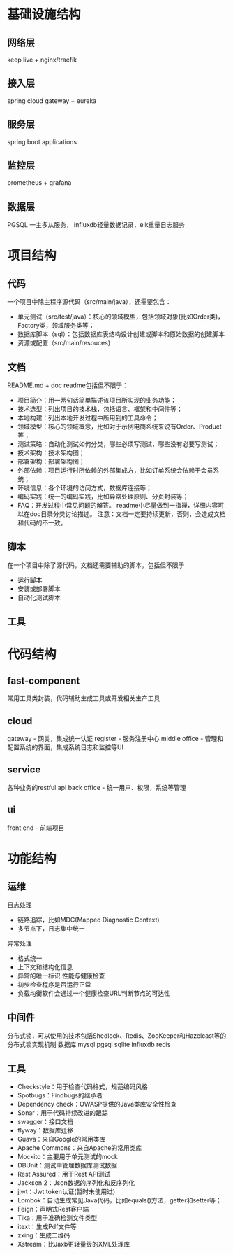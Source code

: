 # 基础设施结构

## 网络层
keep live + nginx/traefik

## 接入层
spring cloud gateway + eureka

## 服务层
spring boot applications

## 监控层
prometheus + grafana

## 数据层
PGSQL 一主多从服务， influxdb轻量数据记录，elk重量日志服务



#  项目结构

## 代码
一个项目中除主程序源代码（src/main/java），还需要包含：
- 单元测试（src/test/java）：核心的领域模型，包括领域对象(比如Order类)，Factory类，领域服务类等；
- 数据库脚本（sql）：包括数据库表结构设计创建或脚本和原始数据的创建脚本
- 资源或配置（src/main/resouces)


## 文档
README.md + doc
readme包括但不限于：
- 项目简介：用一两句话简单描述该项目所实现的业务功能；
- 技术选型：列出项目的技术栈，包括语言、框架和中间件等；
- 本地构建：列出本地开发过程中所用到的工具命令；
- 领域模型：核心的领域概念，比如对于示例电商系统来说有Order、Product等；
- 测试策略：自动化测试如何分类，哪些必须写测试，哪些没有必要写测试；
- 技术架构：技术架构图；
- 部署架构：部署架构图；
- 外部依赖：项目运行时所依赖的外部集成方，比如订单系统会依赖于会员系统；
- 环境信息：各个环境的访问方式，数据库连接等；
- 编码实践：统一的编码实践，比如异常处理原则、分页封装等；
- FAQ：开发过程中常见问题的解答。
readme中尽量做到一指禅，详细内容可以在doc目录分类讨论描述。
注意：文档一定要持续更新，否则，会造成文档和代码的不一致。

## 脚本
在一个项目中除了源代码，文档还需要辅助的脚本，包括但不限于
- 运行脚本 
- 安装或部署脚本
- 自动化测试脚本
## 工具


# 代码结构
## fast-component
常用工具类封装，代码辅助生成工具或开发相关生产工具
## cloud
gateway - 网关，集成统一认证
register - 服务注册中心
middle office - 管理和配置系统的界面，集成系统日志和监控等UI
## service
各种业务的restful api
back office - 统一用户、权限，系统等管理

## ui
front end - 前端项目

# 功能结构


## 运维
日志处理
- 链路追踪，比如MDC(Mapped Diagnostic Context)
- 多节点下，日志集中统一

异常处理
- 格式统一
- 上下文和结构化信息
- 异常的唯一标识
性能与健康检查
- 初步检查程序是否运行正常
- 负载均衡软件会通过一个健康检查URL判断节点的可达性



## 中间件

分布式锁，可以使用的技术包括Shedlock、Redis、ZooKeeper和Hazelcast等的分布式锁实现机制
数据库 mysql pgsql sqlite influxdb redis 


## 工具
- Checkstyle：用于检查代码格式，规范编码风格
- Spotbugs：Findbugs的继承者
- Dependency check：OWASP提供的Java类库安全性检查
- Sonar：用于代码持续改进的跟踪
- swagger：接口文档
- flyway：数据库迁移
- Guava：来自Google的常用类库
- Apache Commons：来自Apache的常用类库
- Mockito：主要用于单元测试的mock
- DBUnit：测试中管理数据库测试数据
- Rest Assured：用于Rest API测试
- Jackson 2：Json数据的序列化和反序列化
- jjwt：Jwt token认证(暂时未使用过)
- Lombok：自动生成常见Java代码，比如equals()方法，getter和setter等；
- Feign：声明式Rest客户端
- Tika：用于准确检测文件类型
- itext：生成Pdf文件等
- zxing：生成二维码
- Xstream：比Jaxb更轻量级的XML处理库

